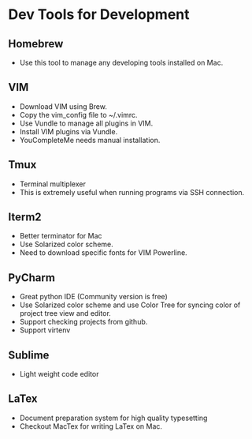# Dev Tools for Development
## Homebrew
* Use this tool to manage any developing tools installed on Mac.

## VIM
* Download VIM using Brew.
* Copy the vim_config file to ~/.vimrc.
* Use Vundle to manage all plugins in VIM.
* Install VIM plugins via Vundle.
* YouCompleteMe needs manual installation.

## Tmux
* Terminal multiplexer
* This is extremely useful when running programs via SSH connection.

## Iterm2
* Better terminator for Mac
* Use Solarized color scheme.
* Need to download specific fonts for VIM Powerline.

## PyCharm
* Great python IDE (Community version is free)
* Use Solarized color scheme and use Color Tree for syncing color of project tree view and editor.
* Support checking projects from github.
* Support virtenv

## Sublime
* Light weight code editor

## LaTex
* Document preparation system for high quality typesetting
* Checkout MacTex for writing LaTex on Mac.
